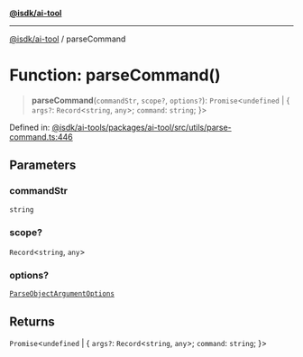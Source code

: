 [**@isdk/ai-tool**](../README.md)

***

[@isdk/ai-tool](../globals.md) / parseCommand

# Function: parseCommand()

> **parseCommand**(`commandStr`, `scope?`, `options?`): `Promise`\<`undefined` \| \{ `args?`: `Record`\<`string`, `any`\>; `command`: `string`; \}\>

Defined in: [@isdk/ai-tools/packages/ai-tool/src/utils/parse-command.ts:446](https://github.com/isdk/ai-tool.js/blob/e883e341c67e937e7d3a3e95e8bc56844896f5a3/src/utils/parse-command.ts#L446)

## Parameters

### commandStr

`string`

### scope?

`Record`\<`string`, `any`\>

### options?

[`ParseObjectArgumentOptions`](../interfaces/ParseObjectArgumentOptions.md)

## Returns

`Promise`\<`undefined` \| \{ `args?`: `Record`\<`string`, `any`\>; `command`: `string`; \}\>
